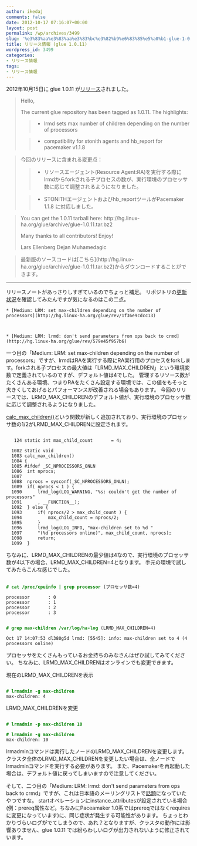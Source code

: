 ```yaml
---
author: ikedaj
comments: false
date: 2012-10-17 07:16:07+00:00
layout: post
permalink: /wp/archives/3499
slug: '%e3%83%aa%e3%83%aa%e3%83%bc%e3%82%b9%e6%83%85%e5%a0%b1-glue-1-0-11'
title: リリース情報 (glue 1.0.11)
wordpress_id: 3499
categories:
- リリース情報
tags:
- リリース情報
---
```


2012年10月15日に glue 1.0.11 が[リリース](http://lists.linux-ha.org/pipermail/linux-ha-dev/2012-October/019625.html)されました。



<blockquote>
Hello,

The current glue repository has been tagged as 1.0.11.
The highlights:

> 
> 

>   * lrmd sets max number of children depending on the number of processors

> 

>   * compatibility for stonith agents and hb_report for pacemaker v1.1.8

> 

</blockquote>




<blockquote>
今回のリリースに含まれる変更点：

> 
> 

>   * リソースエージェント(Resource Agent:RA)を実行する際にlrmdからforkされる子プロセスの数が、実行環境のプロセッサ数に応じて調整されるようになりました。

> 

>   * STONITHエージェントおよびhb_reportツールがPacemaker 1.1.8 に対応しました。

> 

</blockquote>





<blockquote>
You can get the 1.0.11 tarball here: http://hg.linux-ha.org/glue/archive/glue-1.0.11.tar.bz2

Many thanks to all contributors!
Enjoy!

Lars Ellenberg
Dejan Muhamedagic
</blockquote>




<blockquote>
最新版のソースコードは[こちら](http://hg.linux-ha.org/glue/archive/glue-1.0.11.tar.bz2)からダウンロードすることができます。
</blockquote>




* * *


リリースノートがあっさりしすぎているのでちょっと補足。
リポジトリの[更新状況](http://hg.linux-ha.org/glue/shortlog)を確認してみたんですが気になるのはこの二点。



     
	
    * [Medium: LRM: set max-children depending on the number of processors](http://hg.linux-ha.org/glue/rev/1f36e9cdcc13)
	

	
    * [Medium: LRM: lrmd: don't send parameters from ops back to crmd](http://hg.linux-ha.org/glue/rev/579e45f957b6)
	

     


一つ目の「Medium: LRM: set max-children depending on the number of processors」ですが、lrmdはRAを実行する際にRA実行用のプロセスをforkします。forkされる子プロセスの最大値は「LRMD_MAX_CHILDREN」という環境変数で定義されているのですが、デフォルト値は4でした。
管理するリソース数がたくさんある環境、つまりRAをたくさん設定する環境では、この値をもそっと大きくしてあげるとパフォーマンスが改善される場合もあります。
今回のリリースでは、LRMD_MAX_CHILDRENのデフォルト値が、実行環境のプロセッサ数に応じて調整されるようになりました。

[calc_max_children()](http://hg.linux-ha.org/glue/file/1f36e9cdcc13/lrm/lrmd/lrmd.c#l1082)という関数が新しく追加されており、実行環境のプロセッサ数の1/2がLRMD_MAX_CHILDRENに設定されます。
<pre><code>
   124 static int max_child_count		= 4;

  1082 static void
  1083 calc_max_children()
  1084 {
  1085 #ifdef _SC_NPROCESSORS_ONLN
  1086 	int nprocs;
  1087 
  1088 	nprocs = sysconf(_SC_NPROCESSORS_ONLN);
  1089 	if( nprocs < 1 ) {
  1090 		lrmd_log(LOG_WARNING, "%s: couldn't get the number of processors"
  1091 		, __FUNCTION__);
  1092 	} else {
  1093 		if( nprocs/2 > max_child_count ) {
  1094 			max_child_count = nprocs/2;
  1095 		}
  1096 		lrmd_log(LOG_INFO, "max-children set to %d "
  1097 		"(%d processors online)", max_child_count, nprocs);
  1098 		return;
  1099 	}
</code></pre>


ちなみに、LRMD_MAX_CHILDRENの最少値は4なので、実行環境のプロセッサ数が4以下の場合、LRMD_MAX_CHILDREN=4となります。
手元の環境で試してみたらこんな感じでした。
<pre><code>
<span style="color: #008000;"><strong># cat /proc/cpuinfo | grep processor</strong></span> (プロセッサ数=4)

processor       : 0
processor       : 1
processor       : 2
processor       : 3
</code></pre>


<pre><code>
<span style="color: #008000;"><strong># grep max-children /var/log/ha-log</strong></span> (LRMD_MAX_CHILDREN=4)

Oct 17 14:07:53 dl380g5d lrmd: [5545]: info: max-children set to 4 (4 processors online)
</code></pre>


プロセッサをたくさんもっているお金持ちのみなさんはぜひ試してみてください。
ちなみに、LRMD_MAX_CHILDRENはオンラインでも変更できます。

現在のLRMD_MAX_CHILDRENを表示
<pre><code>
<span style="color: #008000;"><strong># lrmadmin -g max-children</strong></span>
max-children: 4
</code></pre>


LRMD_MAX_CHILDRENを変更
<pre><code>
<span style="color: #008000;"><strong># lrmadmin -p max-children 10</strong></span>

<span style="color: #008000;"><strong># lrmadmin -g max-children</strong></span>
max-children: 10
</code></pre>


lrmadminコマンドは実行したノードのLRMD_MAX_CHILDRENを変更します。
クラスタ全体のLRMD_MAX_CHILDRENを変更したい場合は、全ノードでlrmadminコマンドを実行する必要があります。
また、Pacemakerを再起動した場合は、デフォルト値に戻ってしまいますので注意してください。

そして、二つ目の「Medium: LRM: lrmd: don't send parameters from ops back to crmd」ですが、これは日本語のメーリングリストで[話題](http://sourceforge.jp/projects/linux-ha/lists/archive/japan/2012-October/001217.html)になっていたやつですな。
startオペレーションにinstance_attributesが設定されている場合(例：prereq属性など。ちなみにPaceamaker 1.0系ではprereqではなくrequiresに変更になっています)に、同じ症状が発生する可能性があります。
ちょっとわかりづらいログがでてしまうので、あれ？となりますが、クラスタの動作には影響ありません、glue 1.0.11 では紛らわしいログが出力されないように修正されています。
